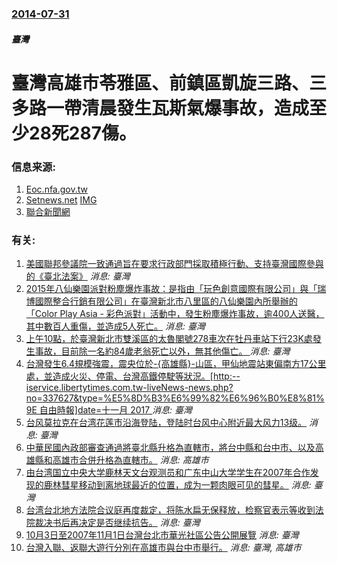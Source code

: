 ### [2014-07-31](/news/2014/07/31/index.md)

##### 臺灣
#  臺灣高雄市苓雅區、前鎮區凱旋三路、三多路一帶清晨發生瓦斯氣爆事故，造成至少28死287傷。 




### 信息来源:

1. [Eoc.nfa.gov.tw](http://eoc.nfa.gov.tw/eoc/List.aspx?ID=37&MenuID=955&ListID=2427)
2. [Setnews.net](http://www.setnews.net/News.aspx?PageGroupID=1&NewsID=33336&PageType=1) [IMG](https://attach.setn.com/newsimages/2014/08/01/118798-PH.jpg)
3. [聯合新聞網](http://udn.com/NEWS/BREAKINGNEWS/BREAKINGNEWS2/8841980.shtml)

### 有关:

1. [美國聯邦參議院一致通過旨在要求行政部門採取積極行動、支持臺灣國際參與的《臺北法案》](/zh/news/2019/10/30/美國聯邦參議院一致通過旨在要求行政部門採取積極行動-支持臺灣國際參與的-臺北法案.md) _消息: 臺灣_
2. [2015年八仙樂園派對粉塵爆炸事故：是指由「玩色創意國際有限公司」與「瑞博國際整合行銷有限公司」在臺灣新北市八里區的八仙樂園內所舉辦的「Color Play Asia - 彩色派對」活動中，發生粉塵爆炸事故，逾400人送醫，其中數百人重傷，並造成5人死亡。](/zh/news/2015/06/27/2015年八仙樂園派對粉塵爆炸事故-是指由-玩色創意國際有限公司-與-瑞博國際整合行銷有限公司-在臺灣新北市八里區的八仙.md) _消息: 臺灣_
3. [上午10點，於臺灣新北市雙溪區的太魯閣號278車次在牡丹車站下行23K處發生事故，目前除一名約84歲老翁死亡以外，無其他傷亡。 ](/zh/news/2014/08/28/上午10點-於臺灣新北市雙溪區的太魯閣號278車次在牡丹車站下行23K處發生事故-目前除一名約84歲老翁死亡以外-無其他.md) _消息: 臺灣_
4. [ 台灣發生6.4規模強震，震央位於-{高雄縣}-山區，甲仙地震站東偏南方17公里處，並造成火災、停電、台灣高鐵停駛等狀況。[http:--iservice.libertytimes.com.tw-liveNews-news.php?no=337627&type=%E5%8D%B3%E6%99%82%E6%96%B0%E8%81%9E 自由時報]date=十一月 2017 ](/zh/news/2010/03/4/台灣發生64規模強震-震央位於-高雄縣-山區-甲仙地震站東偏南方17公里處-並造成火災-停電-台灣高鐵停駛等狀況.md) _消息: 臺灣_
5. [ 台风莫拉克在台湾花莲市沿海登陆，登陆时台风中心附近最大风力13级。](/zh/news/2009/08/7/台风莫拉克在台湾花莲市沿海登陆-登陆时台风中心附近最大风力13级.md) _消息: 臺灣_
6. [ 中華民國內政部審查通過將臺北縣升格為直轄市，將台中縣和台中市、以及高雄縣和高雄市合併升格為直轄市。](/zh/news/2009/06/23/中華民國內政部審查通過將臺北縣升格為直轄市-將台中縣和台中市-以及高雄縣和高雄市合併升格為直轄市.md) _消息: 高雄市_
7. [由台湾国立中央大学鹿林天文台观测员和广东中山大学学生在2007年合作发现的鹿林彗星移动到离地球最近的位置，成为一颗肉眼可见的彗星。](/zh/news/2009/02/24/由台湾国立中央大学鹿林天文台观测员和广东中山大学学生在2007年合作发现的鹿林彗星移动到离地球最近的位置-成为一颗肉眼可.md) _消息: 臺灣_
8. [台湾台北地方法院合议庭再度裁定，将陈水扁无保释放，检察官表示等收到法院裁决书后再决定是否继续抗告。](/zh/news/2008/12/18/台湾台北地方法院合议庭再度裁定-将陈水扁无保释放-检察官表示等收到法院裁决书后再决定是否继续抗告.md) _消息: 臺灣_
9. [10月3日至2007年11月1日台灣台北市華光社區公告公開展覽](/zh/news/2007/10/3/10月3日至2007年11月1日台灣台北市華光社區公告公開展覽.md) _消息: 臺灣_
10. [台灣入聯、返聯大遊行分別在高雄市與台中市舉行。](/zh/news/2007/09/15/台灣入聯-返聯大遊行分別在高雄市與台中市舉行.md) _消息: 臺灣, 高雄市_
